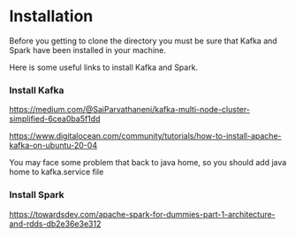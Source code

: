 # Installation
Before you getting to clone the directory you must be sure that Kafka and Spark have been installed in your machine.

Here is some useful links to install Kafka and Spark.

### Install Kafka
https://medium.com/@SaiParvathaneni/kafka-multi-node-cluster-simplified-6cea0ba5f1dd

https://www.digitalocean.com/community/tutorials/how-to-install-apache-kafka-on-ubuntu-20-04

You may face some problem that back to java home, so you should add java home to kafka.service file

### Install Spark

https://towardsdev.com/apache-spark-for-dummies-part-1-architecture-and-rdds-db2e36e3e312


